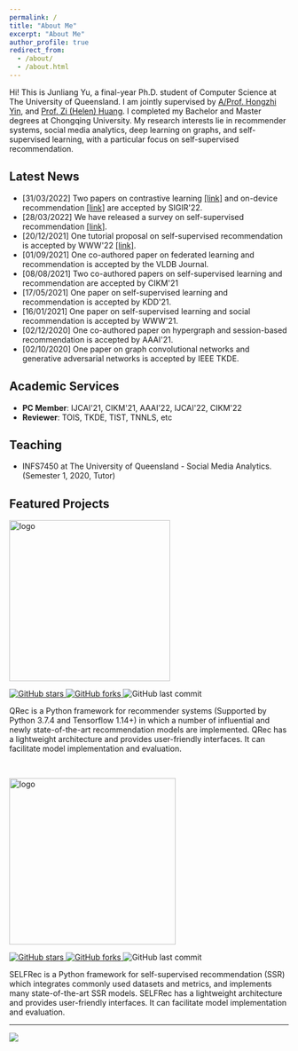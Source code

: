 ```yaml
---
permalink: /
title: "About Me"
excerpt: "About Me"
author_profile: true
redirect_from: 
  - /about/
  - /about.html
---
```



Hi! This is Junliang Yu, a final-year Ph.D. student of Computer Science at The University of Queensland. I am jointly supervised by [A/Prof. Hongzhi Yin](https://sites.google.com/view/hongzhi-yin/home), and [Prof. Zi (Helen) Huang](https://staff.itee.uq.edu.au/huang/). I completed my Bachelor and Master degrees at Chongqing University. My research interests lie in recommender systems, social media analytics, deep learning on graphs, and self-supervised learning, with a particular focus on self-supervised recommendation.

## Latest News 
- [31/03/2022] Two papers on contrastive learning [[link]](https://arxiv.org/abs/2112.08679) and on-device recommendation [[link]](https://arxiv.org/abs/2204.11091) are accepted by SIGIR'22.
- [28/03/2022] We have released a survey on self-supervised recommendation [[link]](https://arxiv.org/abs/2203.15876).
- [20/12/2021] One tutorial proposal on self-supervised recommendation is accepted by WWW'22 [[link]](https://ssl-recsys.github.io/).
- [01/09/2021] One co-authored paper on federated learning and recommendation is accepted by the VLDB Journal.
- [08/08/2021] Two co-authored papers on self-supervised learning and recommendation are accepted by CIKM'21
- [17/05/2021] One paper on self-supervised learning and recommendation is accepted by KDD'21.  
- [16/01/2021] One paper on self-supervised learning and social recommendation is accepted by WWW'21.  
- [02/12/2020] One co-authored paper on hypergraph and session-based recommendation is accepted by AAAI'21.  
- [02/10/2020] One paper on graph convolutional networks and generative adversarial networks is accepted by IEEE TKDE.

## Academic Services
+ <b>PC Member</b>: IJCAI'21, CIKM'21, AAAI'22, IJCAI'22, CIKM'22
+ <b>Reviewer</b>: TOIS, TKDE, TIST, TNNLS, etc

## Teaching
+ INFS7450 at The University of Queensland - Social Media Analytics. (Semester 1, 2020, Tutor)


## Featured Projects
<a href="https://github.com/Coder-Yu/QRec"> <img src="https://raw.githubusercontent.com/Coder-Yu/QRec/master/logo.png" width="290px" alt="logo" border="0"></a><br>
<p float="left"> <a href="https://github.com/Coder-Yu/QRec/stargazers"> <img alt="GitHub stars" src="https://img.shields.io/github/stars/Coder-Yu/QRec"/> </a> <a href="https://github.com/Coder-Yu/QRec/network/members"> <img alt="GitHub forks" src="https://img.shields.io/github/forks/Coder-Yu/QRec"/> </a> <img alt="GitHub last commit" src="https://img.shields.io/github/last-commit/Coder-Yu/QRec"></p> 
<p>QRec is a Python framework for recommender systems (Supported by Python 3.7.4 and Tensorflow 1.14+) in which a number of influential and newly state-of-the-art recommendation models are implemented. QRec has a lightweight architecture and provides user-friendly interfaces. It can facilitate model implementation and evaluation.</p>

&nbsp;
&nbsp;

<a href="https://github.com/Coder-Yu/SELFRec"> <img src="https://camo.githubusercontent.com/5f6ed86b753b3cf95b03b3a53fc7c408d6750005742f4df0a1727feeba0525e3/68747470733a2f2f692e6962622e636f2f35347654597a6b2f73736c2d6c6f676f2e706e67" alt="logo" width=300 border="0"></a><br>
<p float="left"> <a href="https://github.com/Coder-Yu/SELFRec/stargazers"> <img alt="GitHub stars" src="https://img.shields.io/github/stars/Coder-Yu/SELFRec"/> </a> <a href="https://github.com/Coder-Yu/SELFRec/network/members"> <img alt="GitHub forks" src="https://img.shields.io/github/forks/Coder-Yu/SELFRec"/> </a> <img alt="GitHub last commit" src="https://img.shields.io/github/last-commit/Coder-Yu/SELFRec"></p> 
SELFRec is a Python framework for self-supervised recommendation (SSR) which integrates commonly used datasets and metrics, and implements many state-of-the-art SSR models. SELFRec has a lightweight architecture and provides user-friendly interfaces. It can facilitate model implementation and evaluation.

<hr>
<a href='https://clustrmaps.com/site/1bm0c'  title='Visit tracker'><img src='//clustrmaps.com/map_v2.png?cl=ffffff&w=300&t=tt&d=4z_JS_ux0K7E2Nkh4jSJlCMC4Xi0JNIiy1ykUPk_i4g&co=2d78ad&ct=ffffff'/></a>

